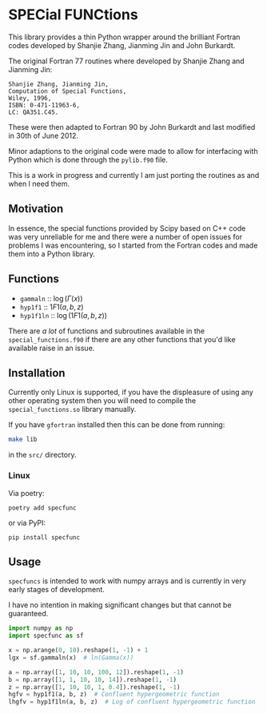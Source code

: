 # SPECial FUNCtions

This library provides a thin Python wrapper around the brilliant Fortran codes developed by Shanjie Zhang, Jianming Jin and John Burkardt.

The original Fortran 77 routines where developed by Shanjie Zhang and Jianming Jin:

```
Shanjie Zhang, Jianming Jin,
Computation of Special Functions,
Wiley, 1996,
ISBN: 0-471-11963-6,
LC: QA351.C45.
```

These were then adapted to Fortran 90 by John Burkardt and last modified in 30th of June 2012.

Minor adaptions to the original code were made to allow for interfacing with Python which is done through the `pylib.f90` file.

This is a work in progress and currently I am just porting the routines as and when I need them.

## Motivation

In essence, the special functions provided by Scipy based on C++ code was very unreliable for me and there were a number of open issues for problems I was encountering, so I started from the Fortran codes and made them into a Python library.

## Functions

- `gammaln` :: $\log(\Gamma(x))$
- `hyp1f1` :: $1F1(a, b, z)$
- `hyp1f1ln` :: $\log(1F1(a, b, z))$

There are *a lot* of functions and subroutines available in the `special_functions.f90` if there are any other functions that you'd like available raise in an issue.

## Installation

Currently only Linux is supported, if you have the displeasure of using any other operating system then you will need to compile the `special_functions.so` library manually.

If you have `gfortran` installed then this can be done from running:

```bash
make lib
```

in the `src/` directory.

### Linux

Via poetry:

```
poetry add specfunc
```

or via PyPI:

```
pip install specfunc
```


## Usage

`specfuncs` is intended to work with numpy arrays and is currently in very early stages of development.

I have no intention in making significant changes but that cannot be guaranteed.

```python
import numpy as np
import specfunc as sf

x = np.arange(0, 10).reshape(1, -1) + 1
lgx = sf.gammaln(x)  # ln(Gamma(x))

a = np.array([1, 10, 10, 100, 12]).reshape(1, -1)
b = np.array([1, 1, 10, 10, 14]).reshape(1, -1)
z = np.array([1, 10, 10, 1, 0.4]).reshape(1, -1)
hgfv = hyp1f1(a, b, z)  # Confluent hypergeometric function
lhgfv = hyp1f1ln(a, b, z)  # Log of confluent hypergeometric function
